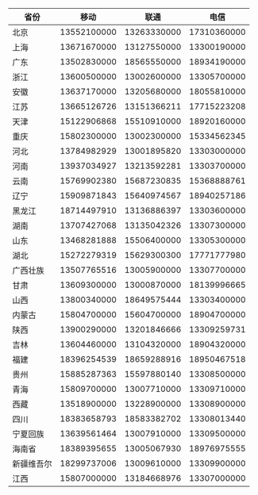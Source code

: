 ﻿|  省份   |  移动          |  联通         |  电信          |
|---------|--------------- |---------------|--------------- |
|  北京   |  13552100000   |  13263330000  |  17310360000   |
|  上海   |  13671670000   |  13127550000  |  13300190000   |
|  广东   |  13502830000   |  18565550000  |  18934190000   |
|  浙江   |  13600500000   |  13002600000  |  13305700000   |
|  安徽   |  13637170000   |  13205680000  |  18055810000   |
|  江苏   |  13665126726   |  13151366211  |  17715223208   |
|  天津   |  15122906868   |  15510910000  |  18920160000   |
|  重庆   |  15802300000   |  13002300000  |  15334562345   |
|  河北   |  13784982929   |  13001895820  |  13303000000   |
|  河南   |  13937034927   |  13213592281  |  13303700000   |
|  云南   |  15769902380   |  15687230835  |  15368888761   |
|  辽宁   |  15909871843   |  15640974567  |  18940257186   |
|  黑龙江 |  18714497910   |  13136886397  |  13303600000   |
|  湖南   |  13707427068   |  13135042326  |  13307300000   |
|  山东   |  13468281888   |  15506400000  |  13305300000   |
|  湖北   |  15272279319   |  15629300300  |  17771777980   |
|广西壮族 |  13507765516   |  13005900000  |  13307700000   |
|  甘肃   |  13609300000   |  13000870000  |  18139996665   |
|  山西   |  13800340000   |  18649575444  |  13303400000   |
| 内蒙古  |  15804700000   |  15604700000  |  18904700000   |
|  陕西   |  13900290000   |  13201846666  |  13309259731   |
|  吉林   |  13604460000   |  13104320000  |  18904320000   |
|  福建   |  18396254539   |  18659288916  |  18950467518   |
|  贵州   |  15885287363   |  15597880140  |  13308500000   |
|  青海   |  15809700000   |  13007710000  |  13309710000   |
|  西藏   |  13518900000   |  13228900000  |  13308900000   |
|  四川   |  18383658793   |  18583382702  |  13308013440   |
|宁夏回族 |  13639561464   |  13007910000  |  13309500000   |
| 海南省  |  18389395655   |  13005067930  |  18976975555   |
|新疆维吾尔|  18299737006   |  13009610000  |  13309900000   |
|  江西   |  15807000000   |  13184668976  |  13307000000   |
